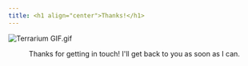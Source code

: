 ```yaml
---
title: <h1 align="center">Thanks!</h1>
---
```


![Terrarium GIF.gif](/uploads/Terrarium%20GIF.gif)

<div style="text-align:center">Thanks for getting in touch! I'll get back to you as soon as I can.</div>